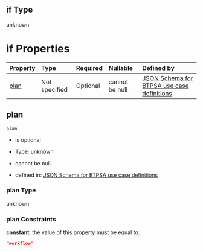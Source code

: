 ## if Type

unknown

# if Properties

| Property      | Type          | Required | Nullable       | Defined by                                                                                                                                                                                                                                  |
| :------------ | :------------ | :------- | :------------- | :------------------------------------------------------------------------------------------------------------------------------------------------------------------------------------------------------------------------------------------ |
| [plan](#plan) | Not specified | Optional | cannot be null | [JSON Schema for BTPSA use case definitions](btpsa-usecase-properties-services-items-allof-1-then-allof-89-then-allof-1-if-properties-plan.md "undefined#/properties/services/items/allOf/1/then/allOf/89/then/allOf/1/if/properties/plan") |

## plan



`plan`

*   is optional

*   Type: unknown

*   cannot be null

*   defined in: [JSON Schema for BTPSA use case definitions](btpsa-usecase-properties-services-items-allof-1-then-allof-89-then-allof-1-if-properties-plan.md "undefined#/properties/services/items/allOf/1/then/allOf/89/then/allOf/1/if/properties/plan")

### plan Type

unknown

### plan Constraints

**constant**: the value of this property must be equal to:

```json
"workflow"
```
